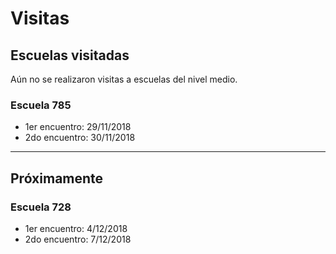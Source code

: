 # Visitas

## Escuelas visitadas
Aún no se realizaron visitas a escuelas del nivel medio.

### Escuela 785
* 1er encuentro: 29/11/2018
* 2do encuentro: 30/11/2018

* * * 

## Próximamente

### Escuela 728
* 1er encuentro: 4/12/2018
* 2do encuentro: 7/12/2018
